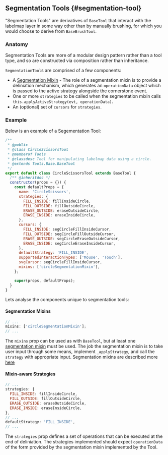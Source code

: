 ## Segmentation Tools {#segmentation-tool}

"Segmentation Tools" are derivatives of `BaseTool` that interact with the labelmap layer in some way other than by manually brushing, for which you would choose to derive from `BaseBrushTool`.

### Anatomy

Segmentation Tools are more of a modular design pattern rather than a tool type, and so are constructed via composition rather than inheritance.

`SegmentationTool`s are comprised of a few components:

- A [Segmentation Mixin](../tool-mixins/index.md#segmentation-mixins) - The role of a segmentation mixin is to provide a deliniation mechanism, which generates an `operationData` object which is passed to the active strategy alongside the cornerstone event.
- One or more `strategies` to be called when the segmentation mixin calls `this.applyActiveStrategy(evt, operationData)`.
- An (optional) set of `cursors` for `strategies`.

### Example

Below is an example of a Segementation Tool:

```js
/**
 * @public
 * @class CircleScissorsTool
 * @memberof Tools
 * @classdesc Tool for manipulating labelmap data using a circle.
 * @extends Tools.Base.BaseTool
 */
export default class CircleScissorsTool extends BaseTool {
  /** @inheritdoc */
  constructor(props = {}) {
    const defaultProps = {
      name: 'CircleScissors',
      strategies: {
        FILL_INSIDE: fillInsideCircle,
        FILL_OUTSIDE: fillOutsideCircle,
        ERASE_OUTSIDE: eraseOutsideCircle,
        ERASE_INSIDE: eraseInsideCircle,
      },
      cursors: {
        FILL_INSIDE: segCircleFillInsideCursor,
        FILL_OUTSIDE: segCircleFillOutsideCursor,
        ERASE_OUTSIDE: segCircleEraseOutsideCursor,
        ERASE_INSIDE: segCircleEraseInsideCursor,
      },
      defaultStrategy: 'FILL_INSIDE',
      supportedInteractionTypes: ['Mouse', 'Touch'],
      svgCursor: segCircleFillInsideCursor,
      mixins: ['circleSegmentationMixin'],
    };

    super(props, defaultProps);
  }
}
```

Lets analyse the components unique to segmentation tools:

#### Segmentation Mixins

```js
// ...
mixins: ['circleSegmentationMixin'];
// ...
```

The `mixins` prop can be used as with `BaseTool`, but at least one [segmentation mixin](../tool-mixins/index.md#segmentation-mixins) must be used. The job the segmentation mixin is to take user input through some means, implement `_applyStrategy`, and call the `strategy` with appropriate input. Segmentation mixins are described more [here](../tool-mixins/index.md#segmentation-mixins)

#### Mixin-aware Strategies

```js
// ...
strategies: {
  FILL_INSIDE: fillInsideCircle,
  FILL_OUTSIDE: fillOutsideCircle,
  ERASE_OUTSIDE: eraseOutsideCircle,
  ERASE_INSIDE: eraseInsideCircle,
},
// ...
defaultStrategy: 'FILL_INSIDE',
// ...
```

The `strategies` prop defines a set of operations that can be executed at the end of deliniation. The strategies implemented should expect `operationData` of the form provided by the segmentation mixin implemented by the Tool.
